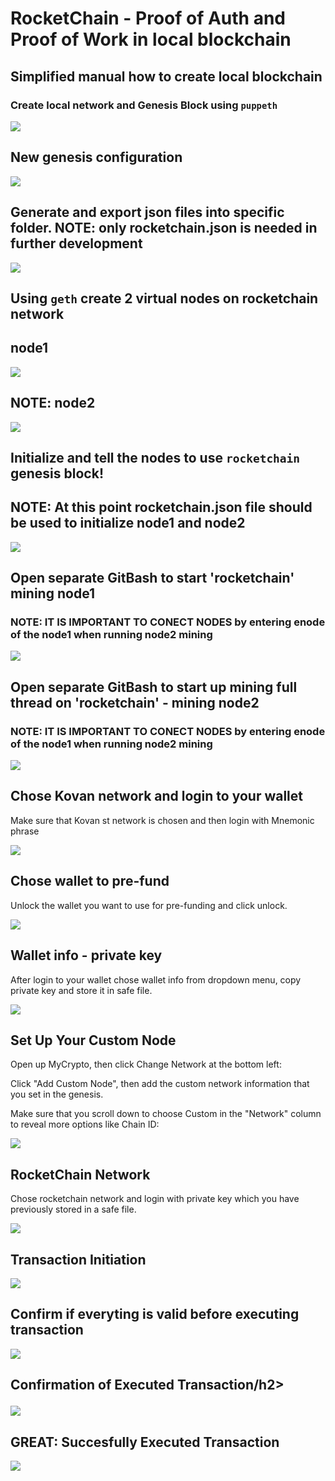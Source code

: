 <h1>RocketChain - Proof of Auth and Proof of Work in local blockchain</h1>


<h2>Simplified manual how to create local blockchain</h2>


<h3>Create local network and Genesis Block using <code>puppeth</code></h3>


![](https://github.com/NinoslavVasic/RocketChain/blob/master/Screenshots1/1_add_rocketchain_puppeth.png)


<h2>New genesis configuration</h2>


![](https://github.com/NinoslavVasic/RocketChain/blob/master/Screenshots1/2_genesis_conf.png)


<h2>Generate and export json files into specific folder.   NOTE: only rocketchain.json is needed in further development</h2>


![](https://github.com/NinoslavVasic/RocketChain/blob/master/Screenshots1/3_gen_exp_json.png)


<h2>Using <code>geth</code> create 2 virtual nodes on rocketchain network</h2>

<h2>node1</h2>


![](https://github.com/NinoslavVasic/RocketChain/blob/master/Screenshots1/4_cre_node1.png)

<h2>NOTE:  node2</h2>

![](https://github.com/NinoslavVasic/RocketChain/blob/master/Screenshots1/5_cre_node2.png)


<h2>Initialize and tell the nodes to use <code>rocketchain</code> genesis block!</h2>

<h2>NOTE: At this point rocketchain.json file should be used to initialize node1 and node2</h2>


![](https://github.com/NinoslavVasic/RocketChain/blob/master/Screenshots1/6_init_node1.png)


<h2>Open separate GitBash to start 'rocketchain' mining node1</h2>

<h3>NOTE: IT IS IMPORTANT TO CONECT NODES  by entering enode of the node1 when running node2 mining</h3>

![](https://github.com/NinoslavVasic/RocketChain/blob/master/Screenshots1/7_minthread_node1.png)

<h2>Open separate GitBash to start up mining full thread on 'rocketchain' - mining node2</h2>

<h3>NOTE: IT IS IMPORTANT TO CONECT NODES  by entering enode of the node1 when running node2 mining</h3>

![](https://github.com/NinoslavVasic/RocketChain/blob/master/Screenshots1/8_minthread_node2.png)


<h2>Chose Kovan network and login to your wallet</h2>
<p> Make sure that Kovan st network is chosen and then login with Mnemonic phrase</p>


![](https://github.com/NinoslavVasic/RocketChain/blob/master/Screenshots1/9_mycrypto.png)

<h2>Chose wallet to pre-fund</h2>

<p> Unlock the wallet you want to use for pre-funding and click unlock. </p>

![](https://github.com/NinoslavVasic/RocketChain/blob/master/Screenshots1/10_mn_login.png)

<h2>Wallet info - private key</h2>
<p> After login to your wallet chose wallet info from dropdown menu, copy private key and store it in safe file.  </p>

![](https://github.com/NinoslavVasic/RocketChain/blob/master/Screenshots1/11_wallet_priv_key.png)

<h2>Set Up Your Custom Node</h2>
<p> Open up MyCrypto, then click Change Network at the bottom left:  </p>

<p>Click "Add Custom Node", then add the custom network information that you set in the genesis.</p>

<p>Make sure that you scroll down to choose Custom in the "Network" column to reveal more options like Chain ID:</p>


![](https://github.com/NinoslavVasic/RocketChain/blob/master/Screenshots1/12_add_custom_node.png)

<h2>RocketChain Network </h2>
<p> Chose rocketchain network and login with private key which you have previously stored in a safe file.  </p>


![](https://github.com/NinoslavVasic/RocketChain/blob/master/Screenshots1/13_access_rocch.png)


<h2>Transaction Initiation</h2>


![](https://github.com/NinoslavVasic/RocketChain/blob/master/Screenshots1/14_transaction_initiation.PNG)

<h2>Confirm if everyting is valid before executing transaction</h2>

![](https://github.com/NinoslavVasic/RocketChain/blob/master/Screenshots1/15_confirm_transaction.PNG)


<h2>Confirmation of Executed Transaction/h2>

![](https://github.com/NinoslavVasic/RocketChain/blob/master/Screenshots1/16_transaction_confirmation.PNG)

<h2>GREAT: Succesfully Executed Transaction</h2>

![](https://github.com/NinoslavVasic/RocketChain/blob/master/Screenshots1/17_succesfull_transaction.PNG)






